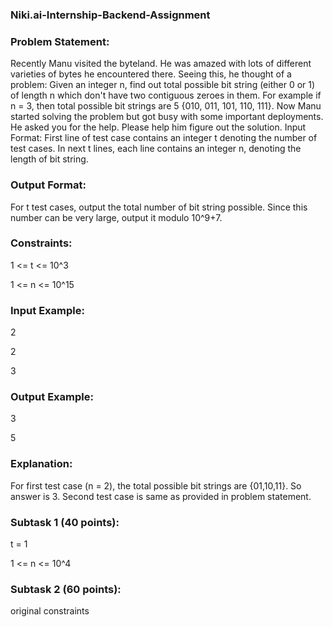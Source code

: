 ### Niki.ai-Internship-Backend-Assignment

### Problem Statement:
Recently Manu visited the byteland. He was amazed with lots of different varieties of bytes he
encountered there. Seeing this, he thought of a problem: Given an integer n, find out total possible
bit string (either 0 or 1) of length n which don't have two contiguous zeroes in them. For example if n
= 3, then total possible bit strings are 5 {010, 011, 101, 110, 111}. Now Manu started solving
the problem but got busy with some important deployments. He asked you for the help. Please help
him figure out the solution.
Input Format:
First line of test case contains an integer t denoting the number of test cases.
In next t lines, each line contains an integer n, denoting the length of bit string.

### Output Format:
For t test cases, output the total number of bit string possible. Since this number can be very large,
output it modulo 10^9+7.

### Constraints:
1 <= t <= 10^3

1 <= n <= 10^15

### Input Example:
2

2

3

### Output Example:
3

5

### Explanation:
For first test case (n = 2), the total possible bit strings are {01,10,11}. So answer is 3.
Second test case is same as provided in problem statement.

### Subtask 1 (40 points):
t = 1

1 <= n <= 10^4

### Subtask 2 (60 points):
original constraints
